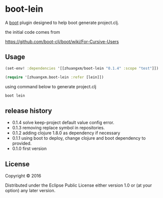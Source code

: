 # boot-lein

A [boot](https://github.com/boot-clj/boot) plugin designed to help boot generate project.clj.

the initial code comes from

https://github.com/boot-clj/boot/wiki/For-Cursive-Users

## Usage

````clj
(set-env! :dependencies '[[zhuangxm/boot-lein "0.1.4" :scope "test"]])

(require '[zhuangxm.boot-lein :refer [lein]])

````

using command below to generate project.clj

```bash
boot lein
```

## release history

* 0.1.4  solve keep-project default value config error.
* 0.1.3  removing replace symbol in repositories.
* 0.1.2  adding clojure 1.8.0 as dependency if necessary
* 0.1.1  using boot to deploy, change clojure and boot dependency to provided.
* 0.1.0  first version

## License

Copyright © 2016

Distributed under the Eclipse Public License either version 1.0 or (at
your option) any later version.
